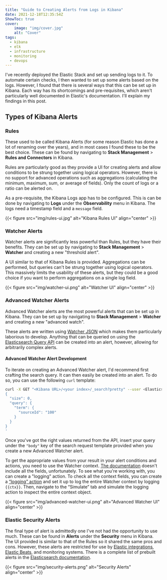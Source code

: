 ```yaml
---
title: "Guide to Creating Alerts from Logs in Kibana"
date: 2021-12-18T12:35:54Z
ShowToc: true
cover:
    image: "img/cover.jpg"
    alt: "Cover"
tags:
  - kibana
  - elk
  - infrastructure
  - monitoring
  - devops
---
```


I've recently deployed the Elastic Stack and set up sending logs to it. To automate certain checks, I then wanted to set up some alerts based on the logs. However, I found that there is several ways that this can be set up in Kibana. Each way has its shortcomings and pre-requisites, which aren't particularly well documented in Elastic's documentation. I'll explain my findings in this post.

## Types of Kibana Alerts

### Rules

These used to be called Kibana Alerts (for some reason Elastic has done a lot of renaming over the years), and in most cases I found these to be the best choice. These can be found by navigating to **Stack Management** > **Rules and Connectors** in Kibana.

Rules are particularly good as they provide a UI for creating alerts and allow conditions to be strung together using logical operators. However, there is no support for advanced operations such as aggregations (calculating the minimum, maximum, sum, or average of fields). Only the count of logs or a ratio can be alerted on.

As a pre-requisite, the Kibana Logs app has to be configured. This is can be done by navigating to **Logs** under the **Observability** menu in Kibana. The logs need a timestamp field and a `message` field.

{{< figure src="img/rules-ui.jpg" alt="Kibana Rules UI" align="center" >}}

### Watcher Alerts

Watcher alerts are significantly less powerful than Rules, but they have their benefits. They can be set up by navigating to **Stack Management** > **Watcher** and creating a new "threshold alert".

A UI similar to that of Kibana Rules is provided. Aggregations can be performed, but queries can't be strung together using logical operators. This massively limits the usability of these alerts, but they could be a good choice if you want to perform aggregations on a single log field.

{{< figure src="img/watcher-ui.png" alt="Watcher UI" align="center" >}}

### Advanced Watcher Alerts

Advanced Watcher alerts are the most powerful alerts that can be set up in Kibana. They can be set up by navigating to **Stack Management** > **Watcher** and creating a new "advanced watch".

These alerts are written using [Watcher JSON](https://www.elastic.co/guide/en/elasticsearch/reference/current/how-watcher-works.html) which makes them particularly laborious to develop. Anything that can be queried on using the [Elasticsearch Query API](https://www.elastic.co/guide/en/elasticsearch/reference/current/query-dsl-query-string-query.html) can be created into an alert, however, allowing for arbitrarily complex alerts.

#### Advanced Watcher Alert Development

To iterate on creating an Advanced Watcher alert, I'd recommend first crafting the search query. It can then easily be created into an alert. To do so, you can use the following `curl` template:

```bash
curl -X GET "<Kibana URL>/<your index>/_search?pretty" --user <Elasticsearch username>:<Elasticsearch Password> -H 'Content-Type: application/json' -d'
{
  "size": 0,
  "query": {
    "term": {
      "sourceId": "100"
    }
  }
}
'
```

Once you've got the right values returned from the API, insert your query under the `"body"` key of the search request template provided when you create a new Advanced Watcher alert.

To get the appropriate values from your result in your alert conditions and actions, you need to use the Watcher context. [The documentation](https://www.elastic.co/guide/en/elasticsearch/painless/current/painless-watcher-condition-context.html) doesn't include all the fields, unfortunately. To see what you're working with, you can create a "logging" action. To check all the context fields, you can create a [“logging” action](https://www.elastic.co/guide/en/elasticsearch/reference/current/actions-logging.html) and set it up to log the entire Watcher context by logging `{{ctx}}`. Then, navigate to the “Simulate” tab and simulate the logging action to inspect the entire context object.

{{< figure src="img/advanced-watcher-ui.png" alt="Advanced Watcher UI" align="center" >}}

### Elastic Security Alerts

The final type of alert is admittedly one I've not had the opportunity to use much. These can be found in **Alerts** under the **Security** menu in Kibana. The UI provided is similar to that of the Rules so it shared the same pros and cons. However, these alerts are restricted for use by [Elastic integrations](https://www.elastic.co/integrations/data-integrations), [Elastic Beats](https://www.elastic.co/beats/), and monitoring systems. There is a complete list of prebuilt alerts in the [Elasticsearch documentation](https://www.elastic.co/guide/en/security/current/prebuilt-rules.html).

{{< figure src="img/security-alerts.png" alt="Security Alerts" align="center" >}}
